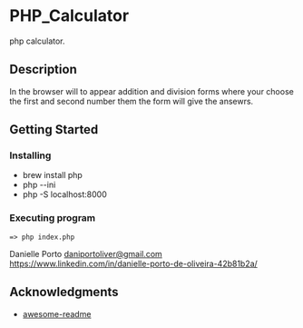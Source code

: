 # PHP_Calculator

php calculator.

## Description

In the browser will to appear addition and division forms where your choose the first and second number them the form will give the ansewrs.

## Getting Started

### Installing

* brew install php
* php --ini
* php -S localhost:8000


### Executing program

```
=> php index.php

```
Danielle Porto
daniportoliver@gmail.com
https://www.linkedin.com/in/danielle-porto-de-oliveira-42b81b2a/


## Acknowledgments
* [awesome-readme](https://github.com/matiassingers/awesome-readme)
